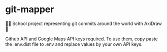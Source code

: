 # git-mapper

:man_technologist: School project representing git commits around the world with AxiDraw :memo:

Github API and Google Maps API keys required.
To use them, copy paste the .env.dist file to .env and replace values by your own API keys.

